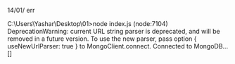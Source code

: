 

14/01/
err

C:\Users\Yashar\Desktop\01>node index.js
(node:7104) DeprecationWarning: current URL string parser is deprecated, and will be removed in a future version. To use the new parser, pass option { useNewUrlParser: true } to MongoClient.connect.
Connected to MongoDB...
[]
